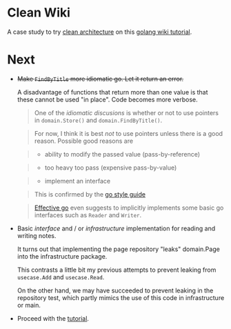 # Clean Wiki

A case study to try [clean
architecture](http://manuel.kiessling.net/2012/09/28/applying-the-clean-architecture-to-go-applications/)
on this [golang wiki tutorial](http://golang.org/doc/articles/wiki/).

# Next

-   ~~Make `FindByTitle` more idiomatic go. Let it return an error.~~

    A disadvantage of functions that return more than one value is that
    these cannot be used "in place". Code becomes more verbose.

    > One of the *idiomatic discusions* is whether or not to use
    > pointers in `domain.Store()` and `domain.FindByTitle()`.

    > For now, I think it is best *not* to use pointers unless there is
    > a good reason. Possible good reasons are

    > -   ability to modify the passed value (pass-by-reference)

    > -   too heavy too pass (expensive pass-by-value)

    > -   implement an interface

    > This is confirmed by the [go style guide](https://code.google.com/p/go-wiki/wiki/CodeReviewComments#Pass_Values)

    > [Effective go](http://golang.org/doc/effective_go.html#pointers_vs_values)
    > even suggests to implicitly implements some basic go interfaces
    > such as `Reader` and `Writer`.

-   Basic *interface* and / or *infrastructure* implementation for
    reading and writing notes.

    It turns out that implementing the page repository "leaks"
    domain.Page into the infrastructure package.

    This contrasts a little bit my previous attempts to prevent leaking
    from `usecase.Add` and `usecase.Read`.

    On the other hand, we may have succeeded to prevent leaking in the
    repository test, which partly mimics the use of this code in
    infrastructure or main.

-   Proceed with the
    [tutorial](http://golang.org/doc/articles/wiki/#tmp_3).
